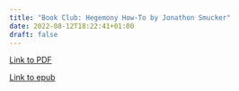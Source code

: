 ```yaml
---
title: "Book Club: Hegemony How-To by Jonathon Smucker"
date: 2022-08-12T18:22:41+01:00
draft: false
---
```


[Link to PDF](/books/hegemony_how_to.pdf)

[Link to epub](/books/hegemony_how_to.epub)


